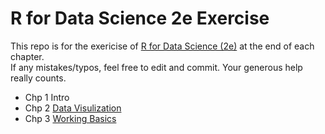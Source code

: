 # R for Data Science 2e Exercise
This repo is for the exericise of [R for Data Science (2e)](https://r4ds.hadley.nz/) at the end of each chapter. <br>
If any mistakes/typos, feel free to edit and commit. Your generous help really counts.
- Chp 1  Intro
- Chp 2  [Data Visulization](https://github.com/Jessica0410/R-for-Data-Science-2e-Exercise-Solution/tree/c78f06d73b11965a2296a3291e605f8dda8ca74f/Chp2)
- Chp 3 [Working Basics](https://github.com/Jessica0410/R-for-Data-Science-2e-Exercise-Solution/tree/main/Chp3)
